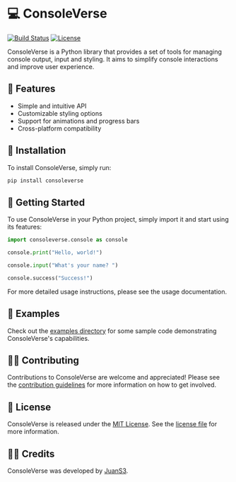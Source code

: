 # 💻 ConsoleVerse

[![Build Status](https://travis-ci.org/username/consoleverse.svg?branch=main)](https://travis-ci.org/username/consoleverse)
[![License](https://img.shields.io/github/license/username/consoleverse)](https://github.com/username/consoleverse/blob/main/LICENSE)

ConsoleVerse is a Python library that provides a set of tools for managing console output, input and styling. It aims to simplify console interactions and improve user experience.

## 🚀 Features

- Simple and intuitive API
- Customizable styling options
- Support for animations and progress bars
- Cross-platform compatibility

## 💾 Installation

To install ConsoleVerse, simply run:

```python
pip install consoleverse
```


## 📕 Getting Started

To use ConsoleVerse in your Python project, simply import it and start using its features:

```python
import consoleverse.console as console

console.print("Hello, world!")

console.input("What's your name? ")

console.success("Success!")
```

For more detailed usage instructions, please see the usage documentation.

## 📃 Examples
Check out the [examples directory](examples/) for some sample code demonstrating ConsoleVerse's capabilities.

## 🖐🏻 Contributing
Contributions to ConsoleVerse are welcome and appreciated! Please see the [contribution guidelines](CONTRIBUTING.md) for more information on how to get involved.

## 📜 License
ConsoleVerse is released under the [MIT License](LICENSE). See the [license file](LICENSE) for more information.

## 👏🏻 Credits
ConsoleVerse was developed by [JuanS3](github.com/JuanS3).